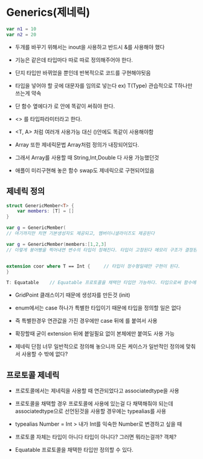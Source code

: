 # Generics(제네릭)

```swift
var n1 = 10
var n2 = 20
```
- 두개를 바꾸기 위해서는 inout을 사용하고 반드시 &를 사용해야 했다

- 기능은 같은데 타입마다 따로 따로 정의해주어야 한다.
- 단지 타입만 바뀌었을 뿐인데 반복적으로 코드를 구현해야됫음

- 타입을 넣어야 할 곳에 대문자를 임의로 넣는다 ex) T(Type) 관습적으로 T하나만 쓰는게 약속
- 단 함수 옆에다가 <T>로 안에 똑같이 써줘야 한다.
- <> 를 타입파라미터라고 한다.
- <T, A> 처럼 여러개 사용가능 대신 ()안에도 똑같이 사용해야함

- Array<String> 또한 제네릭문법 Array<T>처럼 정의가 내장되어있다.
- 그래서 Array를 사용할 때 String,Int,Double 다 사용 가능했던것
- 애플이 미리구현해 놓은 함수 swap도 제네릭으로 구현되어있음

## 제네릭 정의

```swift
struct GenericMember<T> {
    var members: [T] = []
}

var g = GenericMember(
// 여기까지만 치면 기본생성자도 제공되고, 멤버이니셜라이즈도 제공된다

var g = GenericMember(members:[1,2,3]
// 이렇게 붕어빵을 찍어내면 변수의 타입이 정해진다. 타입이 고정된다 메모리 구조가 결정된다.


extension coor where T == Int {     // 타입이 정수형일때만 구현이 된다.
}

T: Equatable    // Equatable 프로토콜을 채택만 타입만 가능하다. 타입으로써 함수에서 사용가능하다. 
```
- GridPoint 클래스이기 때문에 생성자를 만든것 (init)
- enum에서는 case 하나가 특별한 타입이기 때문에 타입을 정의할 일은 없다
- 즉 특별한경우 연관값을 가진 경우에만 case 뒤에 <T>를 붙여서 사용
- 확장할때 굳이 extension 뒤에 <T> 븥일필요 없이 본체에만 붙여도 사용 가능

- 제네릭 단점 너무 일반적으로 정의해 놓으니까 모든 케이스가 일반적인 정의에 맞춰서 사용할 수 밖에 없다?

## 프로토콜 제네릭
- 프로토콜에서는 제네릭을 사용할 때 연관되었다고 associatedtype을 사용
- 프로토콜을 채택할 경우 프로토콜에 사용에 있는걸 다 채택해줘야 되는데 associatedtype으로 선언된것을 사용할 경우에는 typealias를 사용

- typealias Number = Int  > 내가 Int를 익숙한 Number로 변경하고 싶을 때
- 프로토콜 자체는 타입이 아니다 타입이 아니다? 그러면 뭐라는걸까? 객체?
- Equatable 프로토콜을 채택한 타입만 정의할 수 있다.
